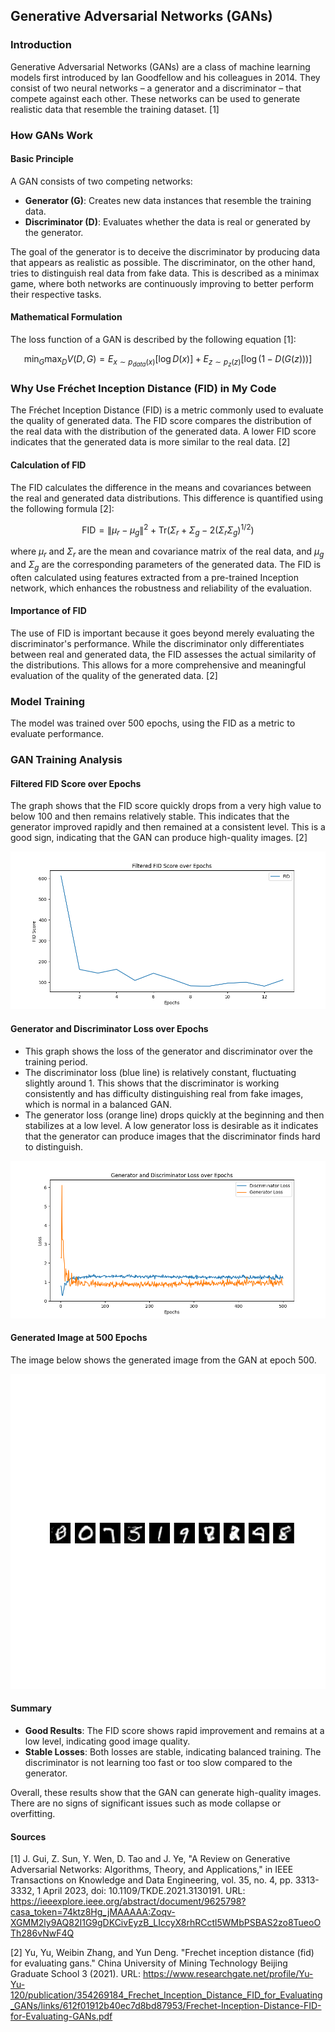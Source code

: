 
## Generative Adversarial Networks (GANs)

### Introduction

Generative Adversarial Networks (GANs) are a class of machine learning models first introduced by Ian Goodfellow and his colleagues in 2014. They consist of two neural networks – a generator and a discriminator – that compete against each other. These networks can be used to generate realistic data that resemble the training dataset. [1]

### How GANs Work

#### Basic Principle
A GAN consists of two competing networks:

- **Generator (G)**: Creates new data instances that resemble the training data.
- **Discriminator (D)**: Evaluates whether the data is real or generated by the generator.

The goal of the generator is to deceive the discriminator by producing data that appears as realistic as possible. The discriminator, on the other hand, tries to distinguish real data from fake data. This is described as a minimax game, where both networks are continuously improving to better perform their respective tasks.

#### Mathematical Formulation
The loss function of a GAN is described by the following equation [1]:

$$ \min_G \max_D V(D,G) = E_{x \sim p_{data}(x)} [ \log D(x) ] + E_{z \sim p_z(z)} [ \log (1 - D(G(z))) ] $$

### Why Use Fréchet Inception Distance (FID) in My Code

The Fréchet Inception Distance (FID) is a metric commonly used to evaluate the quality of generated data. The FID score compares the distribution of the real data with the distribution of the generated data. A lower FID score indicates that the generated data is more similar to the real data. [2]

#### Calculation of FID

The FID calculates the difference in the means and covariances between the real and generated data distributions. This difference is quantified using the following formula [2]:

$$
\text{FID} = \| \mu_r - \mu_g \|^2 + \text{Tr}(\Sigma_r + \Sigma_g - 2(\Sigma_r \Sigma_g)^{1/2}) 
$$

where $\mu_r$ and $\Sigma_r$ are the mean and covariance matrix of the real data, and $\mu_g$ and $\Sigma_g$ are the corresponding parameters of the generated data. The FID is often calculated using features extracted from a pre-trained Inception network, which enhances the robustness and reliability of the evaluation.

#### Importance of FID

The use of FID is important because it goes beyond merely evaluating the discriminator's performance. While the discriminator only differentiates between real and generated data, the FID assesses the actual similarity of the distributions. This allows for a more comprehensive and meaningful evaluation of the quality of the generated data. [2]

### Model Training

The model was trained over 500 epochs, using the FID as a metric to evaluate performance.


### GAN Training Analysis

#### Filtered FID Score over Epochs

The graph shows that the FID score quickly drops from a very high value to below 100 and then remains relatively stable. This indicates that the generator improved rapidly and then remained at a consistent level. This is a good sign, indicating that the GAN can produce high-quality images. [2]

![Filtered FID Score](images/filtered_fid_scores.png)

#### Generator and Discriminator Loss over Epochs

- This graph shows the loss of the generator and discriminator over the training period.
- The discriminator loss (blue line) is relatively constant, fluctuating slightly around 1. This shows that the discriminator is working consistently and has difficulty distinguishing real from fake images, which is normal in a balanced GAN.
- The generator loss (orange line) drops quickly at the beginning and then stabilizes at a low level. A low generator loss is desirable as it indicates that the generator can produce images that the discriminator finds hard to distinguish.

![Generator and Discriminator Loss](images/gan_losses.png)

#### Generated Image at 500 Epochs

The image below shows the generated image from the GAN at epoch 500.

![Generated Image at 500](images/generated_images_epoch500.png)

#### Summary

- **Good Results**: The FID score shows rapid improvement and remains at a low level, indicating good image quality.
- **Stable Losses**: Both losses are stable, indicating balanced training. The discriminator is not learning too fast or too slow compared to the generator.

Overall, these results show that the GAN can generate high-quality images. There are no signs of significant issues such as mode collapse or overfitting.

#### Sources

[1] J. Gui, Z. Sun, Y. Wen, D. Tao and J. Ye, "A Review on Generative Adversarial Networks: Algorithms, Theory, and Applications," in IEEE Transactions on Knowledge and Data Engineering, vol. 35, no. 4, pp. 3313-3332, 1 April 2023, doi: 10.1109/TKDE.2021.3130191. URL: https://ieeexplore.ieee.org/abstract/document/9625798?casa_token=74ktz8Hg_jMAAAAA:Zoqv-XGMM2ly9AQ82I1G9gDKCivEyzB_LIccyX8rhRCctl5WMbPSBAS2zo8TueoOTh286vNwF4Q

[2] Yu, Yu, Weibin Zhang, and Yun Deng. "Frechet inception distance (fid) for evaluating gans." China University of Mining Technology Beijing Graduate School 3 (2021). URL: https://www.researchgate.net/profile/Yu-Yu-120/publication/354269184_Frechet_Inception_Distance_FID_for_Evaluating_GANs/links/612f01912b40ec7d8bd87953/Frechet-Inception-Distance-FID-for-Evaluating-GANs.pdf